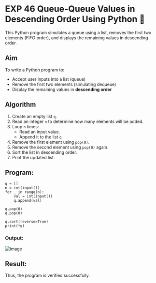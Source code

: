 # EXP 46 Queue-Queue Values in Descending Order Using Python 🧮

This Python program simulates a queue using a list, removes the first two elements (FIFO order), and displays the remaining values in descending order.

##  Aim

To write a Python program to:
- Accept user inputs into a list (queue)
- Remove the first two elements (simulating dequeue)
- Display the remaining values in **descending order**

##  Algorithm

1. Create an empty list `q`.
2. Read an integer `n` to determine how many elements will be added.
3. Loop `n` times:
   - Read an input value.
   - Append it to the list `q`.
4. Remove the first element using `pop(0)`.
5. Remove the second element using `pop(0)` again.
6. Sort the list in descending order.
7. Print the updated list.

##  Program: 
```
q = []
n = int(input())
for _ in range(n):
    val = int(input())
    q.append(val)

q.pop(0)  
q.pop(0)  

q.sort(reverse=True)
print(*q)
```
### Output:
![image](https://github.com/user-attachments/assets/cf686b24-d64e-4bcb-a664-7315af08d0fb)

## Result:
Thus, the program is verified successfully.

